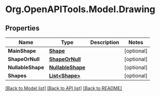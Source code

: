 # Org.OpenAPITools.Model.Drawing

## Properties

Name | Type | Description | Notes
------------ | ------------- | ------------- | -------------
**MainShape** | [**Shape**](Shape.md) |  | [optional] 
**ShapeOrNull** | [**ShapeOrNull**](ShapeOrNull.md) |  | [optional] 
**NullableShape** | [**NullableShape**](NullableShape.md) |  | [optional] 
**Shapes** | [**List&lt;Shape&gt;**](Shape.md) |  | [optional] 

[[Back to Model list]](../../README.md#documentation-for-models) [[Back to API list]](../../README.md#documentation-for-api-endpoints) [[Back to README]](../../README.md)

